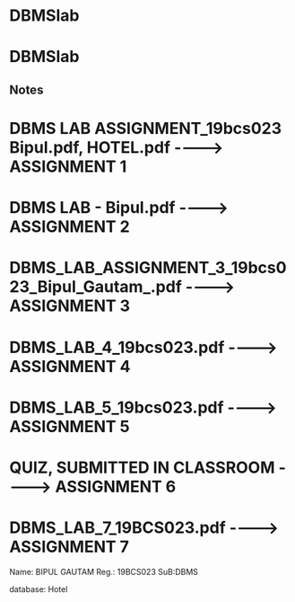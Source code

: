 # DBMSlab

# DBMSlab

## Notes 

# DBMS LAB ASSIGNMENT_19bcs023 Bipul.pdf, HOTEL.pdf ---->    **ASSIGNMENT 1**


# DBMS LAB - Bipul.pdf ---->     **ASSIGNMENT 2**


# DBMS_LAB_ASSIGNMENT_3_19bcs023_Bipul_Gautam_.pdf ---->     **ASSIGNMENT 3**


# DBMS_LAB_4_19bcs023.pdf ---->    **ASSIGNMENT 4**


# DBMS_LAB_5_19bcs023.pdf ---->     **ASSIGNMENT 5**


# QUIZ, SUBMITTED IN CLASSROOM ---->     **ASSIGNMENT 6**


# DBMS_LAB_7_19BCS023.pdf ---->    **ASSIGNMENT 7**

Name: BIPUL GAUTAM
Reg.: 19BCS023
SuB:DBMS

database: Hotel           




















































